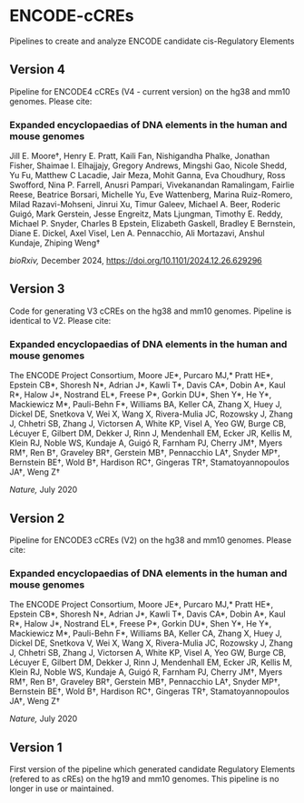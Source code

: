 # ENCODE-cCREs
Pipelines to create and analyze ENCODE candidate cis-Regulatory Elements


## Version 4
Pipeline for ENCODE4 cCREs (V4 - current version) on the hg38 and mm10 genomes. Please cite:

### Expanded encyclopaedias of DNA elements in the human and mouse genomes

Jill E. Moore†, Henry E. Pratt, Kaili Fan, Nishigandha Phalke, Jonathan Fisher, Shaimae I. Elhajjajy, Gregory Andrews, Mingshi Gao, Nicole Shedd, Yu Fu, Matthew C Lacadie, Jair Meza, Mohit Ganna, Eva Choudhury, Ross Swofford, Nina P. Farrell, Anusri Pampari, Vivekanandan Ramalingam, Fairlie Reese, Beatrice Borsari, Michelle Yu, Eve Wattenberg, Marina Ruiz-Romero, Milad Razavi-Mohseni, Jinrui Xu, Timur Galeev, Michael A. Beer, Roderic Guigó, Mark Gerstein, Jesse Engreitz, Mats Ljungman, Timothy E. Reddy, Michael P. Snyder, Charles B Epstein, Elizabeth Gaskell, Bradley E Bernstein, Diane E. Dickel, Axel Visel, Len A. Pennacchio, Ali Mortazavi, Anshul Kundaje, Zhiping Weng†

*bioRxiv,* December 2024, https://doi.org/10.1101/2024.12.26.629296

## Version 3
Code for generating V3 cCREs on the hg38 and mm10 genomes. Pipeline is identical to V2.  Please cite:

### Expanded encyclopaedias of DNA elements in the human and mouse genomes

The ENCODE Project Consortium, Moore JE*, Purcaro MJ,* Pratt HE*, Epstein CB*, Shoresh N*, Adrian J*, Kawli T*, Davis CA*, Dobin A*, Kaul R*, Halow J*, Nostrand EL*, Freese P*, Gorkin DU*, Shen Y*, He Y*, Mackiewicz M*, Pauli-Behn F*, Williams BA, Keller CA, Zhang X, Huey J, Dickel DE, Snetkova V, Wei X, Wang X, Rivera-Mulia JC, Rozowsky J, Zhang J, Chhetri SB, Zhang J, Victorsen A, White KP, Visel A, Yeo GW, Burge CB, Lécuyer E, Gilbert DM, Dekker J, Rinn J, Mendenhall EM, Ecker JR, Kellis M, Klein RJ, Noble WS, Kundaje A, Guigó R, Farnham PJ, Cherry JM†, Myers RM†, Ren B†, Graveley BR†, Gerstein MB†, Pennacchio LA†, Snyder MP†, Bernstein BE†, Wold B†, Hardison RC†, Gingeras TR†, Stamatoyannopoulos JA†, Weng Z†

*Nature,* July 2020


## Version 2
Pipeline for ENCODE3 cCREs (V2) on the hg38 and mm10 genomes. Please cite:

### Expanded encyclopaedias of DNA elements in the human and mouse genomes

The ENCODE Project Consortium, Moore JE*, Purcaro MJ,* Pratt HE*, Epstein CB*, Shoresh N*, Adrian J*, Kawli T*, Davis CA*, Dobin A*, Kaul R*, Halow J*, Nostrand EL*, Freese P*, Gorkin DU*, Shen Y*, He Y*, Mackiewicz M*, Pauli-Behn F*, Williams BA, Keller CA, Zhang X, Huey J, Dickel DE, Snetkova V, Wei X, Wang X, Rivera-Mulia JC, Rozowsky J, Zhang J, Chhetri SB, Zhang J, Victorsen A, White KP, Visel A, Yeo GW, Burge CB, Lécuyer E, Gilbert DM, Dekker J, Rinn J, Mendenhall EM, Ecker JR, Kellis M, Klein RJ, Noble WS, Kundaje A, Guigó R, Farnham PJ, Cherry JM†, Myers RM†, Ren B†, Graveley BR†, Gerstein MB†, Pennacchio LA†, Snyder MP†, Bernstein BE†, Wold B†, Hardison RC†, Gingeras TR†, Stamatoyannopoulos JA†, Weng Z†

*Nature,* July 2020


## Version 1
First version of the pipeline which generated candidate Regulatory Elements (refered to as cREs) on the hg19 and mm10 genomes. This pipeline is no longer in use or maintained.
